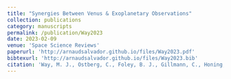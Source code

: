 ```yaml
---
title: "Synergies Between Venus & Exoplanetary Observations"
collection: publications
category: manuscripts
permalink: /publication/Way2023
date: 2023-02-09
venue: 'Space Science Reviews'
paperurl: 'http://arnaudsalvador.github.io/files/Way2023.pdf'
bibtexurl: 'http://arnaudsalvador.github.io/files/Way2023.bib'
citation: 'Way, M. J., Ostberg, C., Foley, B. J., Gillmann, C., Honing, D., Lammer, H., O’Rourke, J., Persson, M., Plesa, A.-C., <strong>Salvador, A.</strong>, Scherf, M., Weller, M. (2023). &quot;Synergies Between Venus & Exoplanetary Observations.&quot; <i>Space Science Reviews</i>. 219(1).'
---
```


